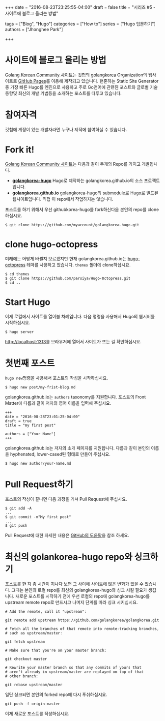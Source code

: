 +++
date = "2016-08-23T23:25:55-04:00"
draft = false
title = "시리즈 #5 - 사이트에 블로그 올리는 방법"

tags = ["Blog", "Hugo"]
categories = ["How to"]
series = ["Hugo 입문하기"]
authors = ["Jhonghee Park"]

+++

# 사이트에 블로그 올리는 방법

[Golang Korean Community 사이트](https://golangkorea.github.io)는 깃헙의 [golangkorea](https://github.com/golangkorea) Organization의 웹사이트로 [GitHub Pages](https://pages.github.com/)를 이용해 제작되고 있습니다. 현존하는 Static Site Generator중 가장 빠른 Hugo를 엔진으로 사용하고 주로 Go언어에 관련된 포스트와 글로벌 기술 동향및 최신의 개발 기법등을 소개하는 포스트를 다루고 있습니다.

# 참여자격

깃헙에 계정이 있는 개발자라면 누구나 제작에 참여하실 수 있습니다.

# Fork it!
[Golang Korean Community 사이트](https://golangkorea.github.io)는 다음과 같이 두개의 Repo를 가지고 개발됩니다.

* **[golangkorea-hugo](https://github.com/golangkorea/golangkorea-hugo)** Hugo로 제작하는 golangkorea.github.io의 소스 프로젝트입니다.
* **[golangkorea.github.io](https://github.com/golangkorea/golangkorea.github.io)** golangkorea-hugo의 submodule로 Hugo로 빌드된 웹사이트입니다. 직접 이 repo에서 작업하지는 않습니다.

포스트를 하기 위해서 우선 githubkorea-hugo를 fork하신다음 본인의 repo를 clone하십시요.

```
$ git clone https://github.com/myaccount/golangkorea-hugo.git
```

# clone hugo-octopress
미래에는 어떻게 바뀔지 모르겠지만 현재 golangkorea.github.io는 [hugo-octopress](https://github.com/parsiya/Hugo-Octopress) 테마를 사용하고 있습니다. `themes` 폴더에 clone하십시요.

```
$ cd themes
$ git clone https://github.com/parsiya/Hugo-Octopress.git
$ cd ..
```

# Start Hugo
이제 로컬에서 사이트를 열어볼 차례입니다. 다음 명령을 사용해서 Hugo의 웹서버를 시작하십시요.
```
$ hugo server
```
[http://localhost:1313](http://localhost:1313)를 브라우저에 열어서 사이트가 뜨는 걸 확인하십시요.

# 첫번째 포스트
`hugo new`명령을 사용해서 포스트의 작성을 시작하십시요.

```
$ hugo new post/my-frist-blog.md
```
golangkorea.github.io는 `authors` taxonomy를 지원합니다. 포스트의 Front Matter에 다름과 같이 저자의 영어 이름을 입력해 주십시요.

```
+++
date = "2016-08-28T23:01:25-04:00"
draft = true
title = "my first post"

authors = ["Your Name"]
+++
```
golangkorea.github.io는 저자의 소개 페이지를 지원합니다. 다름과 같이 본인의 이름을 hyphenated, lower-cased된 형태로 만들어 주십시요.

```
$ hugo new author/your-name.md
```

# Pull Request하기
포스트의 작성이 끝나면 다음 과정을 거쳐 Pull Request해 주십시요.

```
$ git add -A
...
$ git commit -m"My first post"
...
$ git push
```
Pull Request에 대한 자세한 내용은 [GitHub의 도움말](https://help.github.com/articles/about-pull-requests/)을 참조 하세요.

# 최신의 golankorea-hugo repo와 싱크하기

포스트를 한 지 좀 시간이 지나다 보면 그 사이에 사이트에 많은 변화가 있을 수 있습니다. 그때는 본인의 로컬 repo를 최신의 golangkorea-hugo와 싱크 시킬 필요가 생깁니다. 새로운 포스트를 시작하기 전에 우선 로컬의 repo에 golangkorea-hugo를 upstream remote repo로 만드시고 나머지 단계를 따라 싱크 시키십시요.

```
# Add the remote, call it "upstream":

git remote add upstream https://github.com/golangkorea/golangkorea.git

# Fetch all the branches of that remote into remote-tracking branches,
# such as upstream/master:

git fetch upstream

# Make sure that you're on your master branch:

git checkout master

# Rewrite your master branch so that any commits of yours that
# aren't already in upstream/master are replayed on top of that
# other branch:

git rebase upstream/master
```

일단 싱크되면 본인의 forked repo에 다시 푸쉬하십시요.
```
git push -f origin master
```

이제 새로운 포스트를 작성하십시요.

<br/>
<br/>
